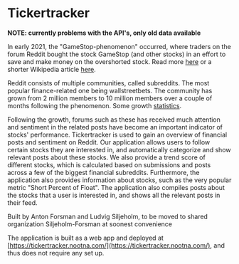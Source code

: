 # Tickertracker

**NOTE: currently problems with the API's, only old data available**

In early 2021, the "GameStop-phenomenon" occurred, where traders on the forum Reddit bought the stock GameStop (and other stocks) in an effort to save and make money on the overshorted stock. Read more [here](https://finance.yahoo.com/news/how-the-reddit-gamestop-robinhood-story-is-part-of-5-bigger-trends-130701087.html) or a shorter Wikipedia article [here](https://en.wikipedia.org/wiki/R/wallstreetbets).

Reddit consists of multiple communities, called subreddits. The most popular finance-related one being wallstreetbets. The community has grown from 2 million members to 10 million members over a couple of months following the phenomenon. Some growth [statistics](https://subredditstats.com/r/wallstreetbets).

Following the growth, forums such as these has received much attention and sentiment in the related posts have become an important indicator of stocks' performance. Tickertracker is used to gain an overview of financial posts and sentiment on Reddit. Our application allows users to follow certain stocks they are interested in, and automatically categorize and show relevant posts about these stocks. We also provide a trend score of different stocks, which is calculated based on submissions and posts across a few of the biggest financial subreddits. Furthermore, the application also provides information about stocks, such as the very popular metric "Short Percent of Float". The application also compiles posts about the stocks that a user is interested in, and shows all the relevant posts in their feed.

Built by Anton Forsman and Ludvig Siljeholm, to be moved to shared organization Siljeholm-Forsman at soonest convenience

The application is built as a web app and deployed at [https://tickertracker.nootna.com/](https://tickertracker.nootna.com/), and thus does not require any set up. 
